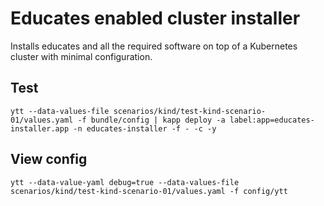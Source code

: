 # Educates enabled cluster installer

Installs educates and all the required software on top of a Kubernetes cluster with minimal configuration.

## Test

```
ytt --data-values-file scenarios/kind/test-kind-scenario-01/values.yaml -f bundle/config | kapp deploy -a label:app=educates-installer.app -n educates-installer -f - -c -y
```

## View config

```
ytt --data-value-yaml debug=true --data-values-file scenarios/kind/test-kind-scenario-01/values.yaml -f config/ytt
```
